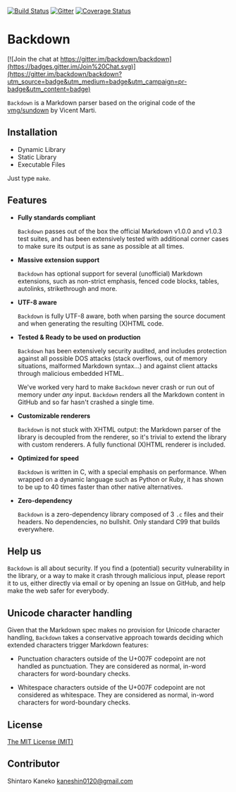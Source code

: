 ﻿[![Build Status](https://travis-ci.org/kaneshin/backdown.svg?branch=master)](https://travis-ci.org/kaneshin/backdown)
[![Gitter](https://badges.gitter.im/Join%20Chat.svg)](https://gitter.im/kaneshin/backdown?utm_source=badge&utm_medium=badge&utm_campaign=pr-badge)
[![Coverage Status](https://coveralls.io/repos/kaneshin/backdown/badge.svg?branch=master)](https://coveralls.io/r/kaneshin/backdown?branch=master)

# Backdown

[![Join the chat at https://gitter.im/backdown/backdown](https://badges.gitter.im/Join%20Chat.svg)](https://gitter.im/backdown/backdown?utm_source=badge&utm_medium=badge&utm_campaign=pr-badge&utm_content=badge)

`Backdown` is a Markdown parser based on the original code of the
[vmg/sundown](https://github.com/vmg/sundown) by Vicent Marti.

## Installation

- Dynamic Library
- Static Library
- Executable Files

Just type `make`.

## Features

*	**Fully standards compliant**

	`Backdown` passes out of the box the official Markdown v1.0.0 and v1.0.3
	test suites, and has been extensively tested with additional corner cases
	to make sure its output is as sane as possible at all times.

*	**Massive extension support**

	`Backdown` has optional support for several (unofficial) Markdown extensions,
	such as non-strict emphasis, fenced code blocks, tables, autolinks,
	strikethrough and more.

*	**UTF-8 aware**

	`Backdown` is fully UTF-8 aware, both when parsing the source document and when
	generating the resulting (X)HTML code.

*	**Tested & Ready to be used on production**

	`Backdown` has been extensively security audited, and includes protection against
	all possible DOS attacks (stack overflows, out of memory situations, malformed
	Markdown syntax...) and against client attacks through malicious embedded HTML.

	We've worked very hard to make `Backdown` never crash or run out of memory
	under *any* input. `Backdown` renders all the Markdown content in GitHub and so
	far hasn't crashed a single time.

*	**Customizable renderers**

	`Backdown` is not stuck with XHTML output: the Markdown parser of the library
	is decoupled from the renderer, so it's trivial to extend the library with
	custom renderers. A fully functional (X)HTML renderer is included.

*	**Optimized for speed**

	`Backdown` is written in C, with a special emphasis on performance. When wrapped
	on a dynamic language such as Python or Ruby, it has shown to be up to 40
	times faster than other native alternatives.

*	**Zero-dependency**

	`Backdown` is a zero-dependency library composed of 3 `.c` files and their headers.
	No dependencies, no bullshit. Only standard C99 that builds everywhere.

## Help us

`Backdown` is all about security. If you find a (potential) security vulnerability in the
library, or a way to make it crash through malicious input, please report it to us,
either directly via email or by opening an Issue on GitHub, and help make the web safer
for everybody.

## Unicode character handling

Given that the Markdown spec makes no provision for Unicode character handling, `Backdown`
takes a conservative approach towards deciding which extended characters trigger Markdown
features:

*	Punctuation characters outside of the U+007F codepoint are not handled as punctuation.
	They are considered as normal, in-word characters for word-boundary checks.

*	Whitespace characters outside of the U+007F codepoint are not considered as
	whitespace. They are considered as normal, in-word characters for word-boundary checks.

## License

[The MIT License (MIT)](http://kaneshin.mit-license.org/)

## Contributor

Shintaro Kaneko <kaneshin0120@gmail.com>

